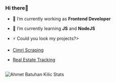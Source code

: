 
### Hi there👋


 - 🔭 I’m currently working as **Frontend Developer**
 - 🌱 I’m currently learning **JS** and **NodeJS** 

 - ⚡ Could you look my projects?> 
 - <a href="https://github.com/KlcAhmet/cimri-scraping" target="_blank">Cimri Scraping</a>
 - <a href="https://github.com/KlcAhmet/real-estate-tracking" target="_blank">Real Estate Tracking</a>

##  
<img align="left" alt="Ahmet Batuhan Kilic Stats" src="https://github-readme-stats.vercel.app/api?username=klcahmet&show_icons=true&hide_border=true&include_all_commits=true&count_private=true&theme=tokyonight" />
